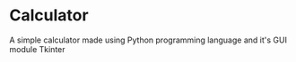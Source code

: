 # Calculator
A simple calculator made using Python programming language and it's GUI module Tkinter
